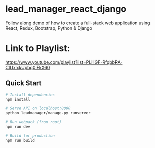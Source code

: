 # lead_manager_react_django
Follow along demo of how to create a full-stack web application using React, Redux, Bootstrap, Python & Django

# Link to Playlist:
https://www.youtube.com/playlist?list=PLillGF-RfqbbRA-CIUxlxkUpbq0IFkX60

## Quick Start

```bash
# Install dependencies
npm install

# Serve API on localhost:8000
python leadmanager/manage.py runserver

# Run webpack (from root)
npm run dev

# Build for production
npm run build
```
